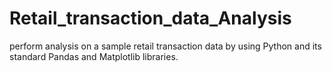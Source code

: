 # Retail_transaction_data_Analysis
perform analysis on a sample retail transaction data by using Python and its standard Pandas and Matplotlib libraries.
